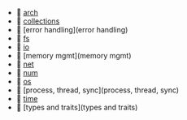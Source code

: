 * 📂 [arch](arch)
* 📂 [collections](collections)
* 📂 [error handling](error handling)
* 📂 [fs](fs)
* 📂 [io](io)
* 📂 [memory mgmt](memory mgmt)
* 📂 [net](net)
* 📂 [num](num)
* 📂 [os](os)
* 📂 [process, thread, sync](process, thread, sync)
* 📂 [time](time)
* 📂 [types and traits](types and traits)

